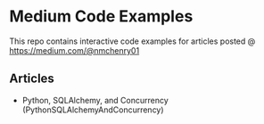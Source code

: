 # Medium Code Examples

This repo contains interactive code examples for articles posted @ https://medium.com/@nmchenry01

## Articles

- Python, SQLAlchemy, and Concurrency (PythonSQLAlchemyAndConcurrency)
